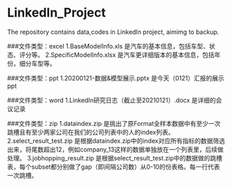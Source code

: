# LinkedIn_Project
The repository contains data,codes in LinkedIn project, aimimg to backup.

###文件类型：excel
1.BaseModelInfo.xls
是汽车的基本信息，包括车型、状态、评分等。
2.SpecificModelInfo.xlsx
是汽车更详细版本的基本信息，包括年份，细分车型等。

###文件类型：ppt
1.20200121-数据&模型展示.pptx
是今天（0121）汇报的展示ppt

###文件类型：word
1.LinkedIn研究日志（截止至20210121）.docx
是详细的会议记录

###文件类型：zip
1.dataindex.zip
是挑出了原Format全样本数据中有至少一次跳槽且有至少两家公司在我们的公司列表中的人的index列表。
2.select_result_test.zip
是根据dataindex.zip中的index对应所有指标的数据筛选出来，将尾数超出12，例如company_13这样的数据单独放在一个列表里，后续做处理。
3.jobhopping_result.zip
是根据select_result_test.zip中的数据做的跳槽表，每个subset都分别做了gap（即间隔公司数）从0-10的份表格。每一行代表一次跳槽。

